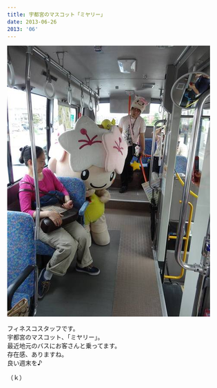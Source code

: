 ```yaml
---
title: 宇都宮のマスコット「ミヤリー」
date: 2013-06-26
2013: '06'
---
```



![画像](/images/uploads/20130627finesco.jpg)

フィネスコスタッフです。  
宇都宮のマスコット、「ミヤリー」。  
最近地元のバスにお客さんと乗ってます。  
存在感、ありますね。  
良い週末を♪  
  
（ｋ）